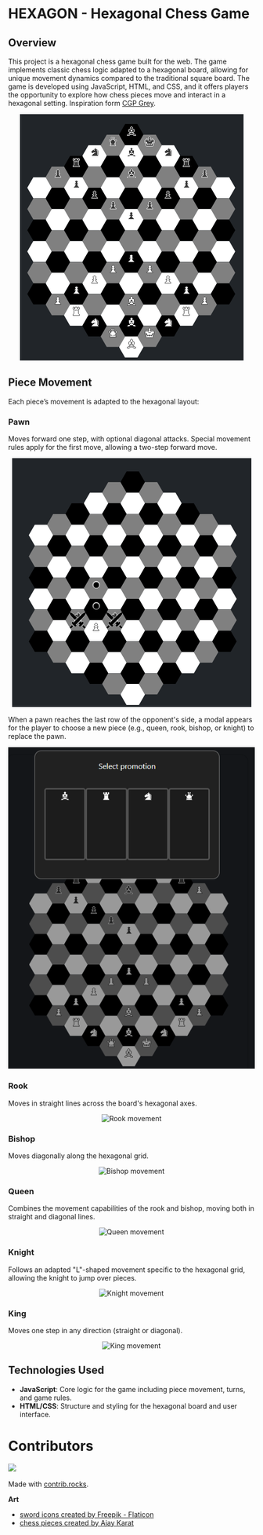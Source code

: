 # HEXAGON - Hexagonal Chess Game

## Overview

This project is a hexagonal chess game built for the web. The game implements classic chess logic adapted to a hexagonal board, allowing for unique movement dynamics compared to the traditional square board. The game is developed using JavaScript, HTML, and CSS, and it offers players the opportunity to explore how chess pieces move and interact in a hexagonal setting. Inspiration form [
CGP Grey](https://www.youtube.com/watch?v=bgR3yESAEVE).

<p align="center">
    <img src="/Art/Preview/StartingPosition.png" alt="Starting Position" />
  </p>

## Piece Movement

Each piece’s movement is adapted to the hexagonal layout:

### Pawn
Moves forward one step, with optional diagonal attacks. Special movement rules apply for the first move, allowing a two-step forward move.

<p align="center">
    <img src="/Art/Preview/PawnMovement.png" alt="Pawn movement" />
  </p>

When a pawn reaches the last row of the opponent's side, a modal appears for the player to choose a new piece (e.g., queen, rook, bishop, or knight) to replace the pawn.

<p align="center">
    <img src="/Art/Preview/PawnPromotion.png" alt="Pawn promotion" />
  </p>

### Rook
Moves in straight lines across the board's hexagonal axes.
<p align="center">
    <img src="/Art/Preview/RookMovement.png.png" alt="Rook movement" />
  </p>

### Bishop
Moves diagonally along the hexagonal grid.
<p align="center">
    <img src="/Art/Preview/BishopMovement.png.png.png" alt="Bishop movement" />
  </p>

### Queen
Combines the movement capabilities of the rook and bishop, moving both in straight and diagonal lines.
<p align="center">
    <img src="/Art/Preview/QueenMovement.png.png.png.png" alt="Queen movement" />
  </p>

### Knight
Follows an adapted "L"-shaped movement specific to the hexagonal grid, allowing the knight to jump over pieces.
<p align="center">
    <img src="/Art/Preview/KnightMovement.png.png.png.png.png" alt="Knight movement" />
  </p>

### King
Moves one step in any direction (straight or diagonal).
<p align="center">
    <img src="/Art/Preview/KingMovement.png.png.png.png.png" alt="King movement" />
  </p>



## Technologies Used

- **JavaScript**: Core logic for the game including piece movement, turns, and game rules.
- **HTML/CSS**: Structure and styling for the hexagonal board and user interface.

# Contributors

<a href="https://github.com/FoRoKo1o/Chessagonclient/graphs/contributors">
  <img src="https://contrib.rocks/image?repo=FoRoKo1o/Chessagonclient" />
</a>

Made with [contrib.rocks](https://contrib.rocks).

**Art**
- [sword icons created by Freepik - Flaticon](https://www.flaticon.com/free-icons/sword)
- [chess pieces created by Ajay Karat](http://devilswork.shop/)
